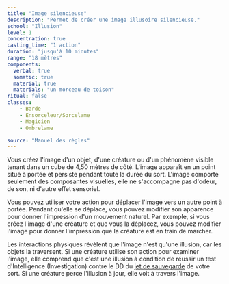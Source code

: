 ```yaml
---
title: "Image silencieuse"
description: "Permet de créer une image illusoire silencieuse."
school: "Illusion"
level: 1
concentration: true
casting_time: "1 action"
duration: "jusqu'à 10 minutes"
range: "18 mètres"
components:
  verbal: true
  somatic: true
  material: true
  materials: "un morceau de toison"
ritual: false
classes:
    - Barde
    - Ensorceleur/Sorcelame
    - Magicien
    - Ombrelame

source: "Manuel des règles"
---
```

Vous créez l'image d'un objet, d'une créature ou d'un phénomène visible tenant dans un cube de 4,50 mètres de côté. L'image apparaît en un point situé à portée et persiste pendant toute la durée du sort. L'image comporte seulement des composantes visuelles, elle ne s'accompagne pas d'odeur, de son, ni d'autre effet sensoriel.

Vous pouvez utiliser votre action pour déplacer l'image vers un autre point à portée. Pendant qu'elle se déplace, vous pouvez modifier son apparence pour donner l'impression d'un mouvement naturel. Par exemple, si vous créez l'image d'une créature et que vous la déplacez, vous pouvez modifier l'image pour donner l'impression que la créature est en train de marcher.

Les interactions physiques révèlent que l'image n'est qu'une illusion, car les objets la traversent. Si une créature utilise son action pour examiner l'image, elle comprend que c'est une illusion à condition de réussir un test d'Intelligence (Investigation) contre le DD du [jet de sauvegarde](/utiliser-les-caracteristiques#jets-de-sauvegarde) de votre sort. Si une créature perce l'illusion à jour, elle voit à travers l'image.
